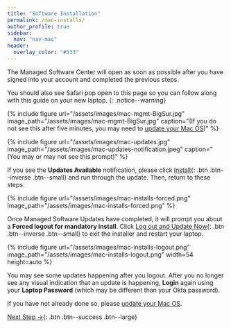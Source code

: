 ```yaml
---
title: "Software Installation"
permalink: /mac-installs/
author_profile: true
sidebar:
  nav: "nav-mac"
header:
  overlay_color: "#333"
---
```


The Managed Software Center will open as soon as possible after you have signed into your account and completed the previous steps. 

You should also see Safari pop open to this page so you can follow along with this guide on your new laptop.
{: .notice--warning}

{% include figure url="/assets/images/mac-mgmt-BigSur.jpg" image_path="/assets/images/mac-mgmt-BigSur.jpg" caption="(If you do not see this after five minutes, you may need to [update your Mac OS](/mac-os-update))" %}

{% include figure url="/assets/images/mac-updates.jpg" image_path="/assets/images/mac-updates-notification.jpeg" caption="(You may or may not see this prompt)" %}

If you see the __Updates Available__ notification, please click [Install](){: .btn .btn--inverse .btn--small} and run through the update. Then, return to these steps.

{% include figure url="/assets/images/mac-installs-forced.png" image_path="/assets/images/mac-installs-forced.png" %}

Once Managed Software Updates have completed, it will prompt you about a __Forced logout for mandatory install__. 
Click [Log out and Update Now](){: .btn .btn--inverse .btn--small} to exit the installer and restart your laptop.

{% include figure url="/assets/images/mac-installs-logout.png" image_path="/assets/images/mac-installs-logout.png" width=54
    height=auto %}

You may see some updates happening after you logout. After you no longer see any visual indication that an update is happening, __Login__ again using your __Laptop Password__ (which may be different than your Okta password).

If you have not already done so, please [update your Mac OS](/mac-os-update).


[Next Step &rarr;](/mac-okta-fastpass){: .btn .btn--success .btn--large}
